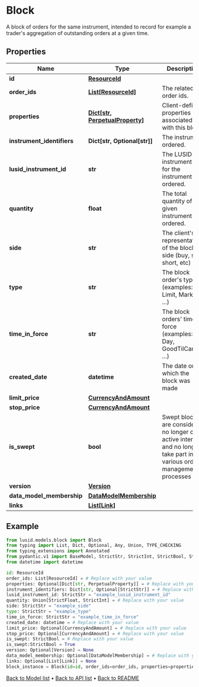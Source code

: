 # Block

A block of orders for the same instrument, intended to record for example a trader's aggregation  of outstanding orders at a given time.
## Properties
Name | Type | Description | Notes
------------ | ------------- | ------------- | -------------
**id** | [**ResourceId**](ResourceId.md) |  | 
**order_ids** | [**List[ResourceId]**](ResourceId.md) | The related order ids. | 
**properties** | [**Dict[str, PerpetualProperty]**](PerpetualProperty.md) | Client-defined properties associated with this block. | [optional] 
**instrument_identifiers** | **Dict[str, Optional[str]]** | The instrument ordered. | 
**lusid_instrument_id** | **str** | The LUSID instrument id for the instrument ordered. | 
**quantity** | **float** | The total quantity of given instrument ordered. | 
**side** | **str** | The client&#39;s representation of the block&#39;s side (buy, sell, short, etc) | 
**type** | **str** | The block order&#39;s type (examples: Limit, Market, ...) | 
**time_in_force** | **str** | The block orders&#39; time in force (examples: Day, GoodTilCancel, ...) | 
**created_date** | **datetime** | The date on which the block was made | 
**limit_price** | [**CurrencyAndAmount**](CurrencyAndAmount.md) |  | [optional] 
**stop_price** | [**CurrencyAndAmount**](CurrencyAndAmount.md) |  | [optional] 
**is_swept** | **bool** | Swept blocks are considered no longer of active interest, and no longer take part in various order management processes | 
**version** | [**Version**](Version.md) |  | [optional] 
**data_model_membership** | [**DataModelMembership**](DataModelMembership.md) |  | [optional] 
**links** | [**List[Link]**](Link.md) |  | [optional] 
## Example

```python
from lusid.models.block import Block
from typing import List, Dict, Optional, Any, Union, TYPE_CHECKING
from typing_extensions import Annotated
from pydantic.v1 import BaseModel, StrictStr, StrictInt, StrictBool, StrictFloat, StrictBytes, Field, validator, ValidationError, conlist, constr
from datetime import datetime

id: ResourceId
order_ids: List[ResourceId] = # Replace with your value
properties: Optional[Dict[str, PerpetualProperty]] = # Replace with your value
instrument_identifiers: Dict[str, Optional[StrictStr]] = # Replace with your value
lusid_instrument_id: StrictStr = "example_lusid_instrument_id"
quantity: Union[StrictFloat, StrictInt] = # Replace with your value
side: StrictStr = "example_side"
type: StrictStr = "example_type"
time_in_force: StrictStr = "example_time_in_force"
created_date: datetime = # Replace with your value
limit_price: Optional[CurrencyAndAmount] = # Replace with your value
stop_price: Optional[CurrencyAndAmount] = # Replace with your value
is_swept: StrictBool = # Replace with your value
is_swept:StrictBool = True
version: Optional[Version] = None
data_model_membership: Optional[DataModelMembership] = # Replace with your value
links: Optional[List[Link]] = None
block_instance = Block(id=id, order_ids=order_ids, properties=properties, instrument_identifiers=instrument_identifiers, lusid_instrument_id=lusid_instrument_id, quantity=quantity, side=side, type=type, time_in_force=time_in_force, created_date=created_date, limit_price=limit_price, stop_price=stop_price, is_swept=is_swept, version=version, data_model_membership=data_model_membership, links=links)

```

[Back to Model list](../README.md#documentation-for-models) &#8226; [Back to API list](../README.md#documentation-for-api-endpoints) &#8226; [Back to README](../README.md)

